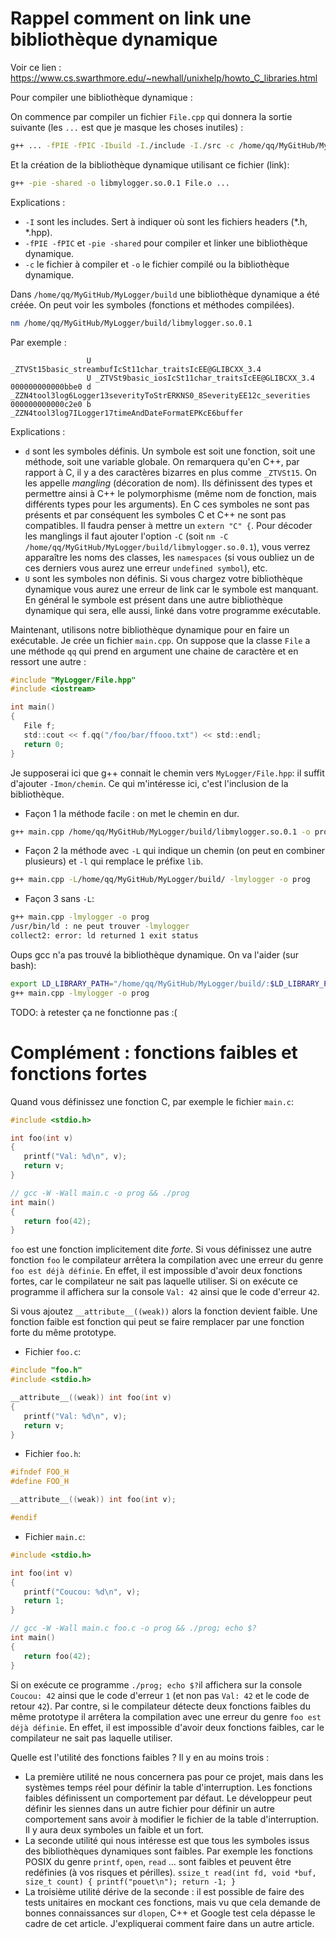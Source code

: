 # Rappel comment on link une bibliothèque dynamique

Voir ce lien : https://www.cs.swarthmore.edu/~newhall/unixhelp/howto_C_libraries.html

Pour compiler une bibliothèque dynamique :

On commence par compiler un fichier `File.cpp` qui donnera la sortie suivante (les `...` est que je masque les choses inutiles) :
```bash
g++ ... -fPIE -fPIC -Ibuild -I./include -I./src -c /home/qq/MyGitHub/MyLogger/src/File.cpp -o /home/qq/MyGitHub/MyLogger/build/File.o
```

Et la création de la bibliothèque dynamique utilisant ce fichier (link):
```bash
g++ -pie -shared -o libmylogger.so.0.1 File.o ...
```

Explications :
- `-I` sont les includes. Sert à indiquer où sont les fichiers headers (*.h, *.hpp).
- `-fPIE -fPIC` et `-pie -shared` pour compiler et linker une bibliothèque dynamique.
- `-c` le fichier à compiler et `-o` le fichier compilé ou la bibliothèque dynamique.

Dans `/home/qq/MyGitHub/MyLogger/build` une bibliothèque dynamique a été créée. On peut voir les symboles (fonctions et méthodes compilées).
```bash
nm /home/qq/MyGitHub/MyLogger/build/libmylogger.so.0.1
```

Par exemple :
```
                 U _ZTVSt15basic_streambufIcSt11char_traitsIcEE@GLIBCXX_3.4
                 U _ZTVSt9basic_iosIcSt11char_traitsIcEE@GLIBCXX_3.4
000000000000bbe0 d _ZZN4tool3log6Logger13severityToStrERKNS0_8SeverityEE12c_severities
000000000000c2e0 b _ZZN4tool3log7ILogger17timeAndDateFormatEPKcE6buffer
```

Explications :
- `d` sont les symboles définis. Un symbole est soit une fonction, soit une méthode, soit une variable globale. On remarquera qu'en C++, par rapport à C, il y a des caractères bizarres en plus comme `_ZTVSt15`. On les appelle *mangling* (décoration de nom). Ils définissent des types et permettre ainsi à C++ le polymorphisme (même nom de fonction, mais différents types pour les arguments). En C ces symboles ne sont pas présents et par conséquent les symboles C et C++ ne sont pas compatibles. Il faudra penser à mettre un `extern "C" {`. Pour décoder les manglings il faut ajouter l'option `-C` (soit `nm -C /home/qq/MyGitHub/MyLogger/build/libmylogger.so.0.1`), vous verrez apparaître les noms des classes, les `namespaces` (si vous oubliez un de ces derniers vous aurez une erreur `undefined symbol`),  etc.
- `U` sont les symboles non définis. Si vous chargez votre bibliothèque dynamique vous aurez une erreur de link car le symbole est manquant. En général le symbole est présent dans une autre bibliothèque dynamique qui sera, elle aussi, linké dans votre programme exécutable.

Maintenant, utilisons notre bibliothèque dynamique pour en faire un exécutable. Je crée un fichier `main.cpp`. On suppose que la classe `File` a une méthode `qq` qui prend en argument une chaine de caractère et en ressort une autre :
```C
#include "MyLogger/File.hpp"
#include <iostream>

int main()
{
   File f;
   std::cout << f.qq("/foo/bar/ffooo.txt") << std::endl;
   return 0;
}
```

Je supposerai ici que g++ connait le chemin vers `MyLogger/File.hpp`: il suffit d'ajouter `-Imon/chemin`. Ce qui m'intéresse ici, c'est l'inclusion de la bibliothèque.

- Façon 1 la méthode facile : on met le chemin en dur.
```bash
g++ main.cpp /home/qq/MyGitHub/MyLogger/build/libmylogger.so.0.1 -o prog
```

- Façon 2 la méthode avec `-L` qui indique un chemin (on peut en combiner plusieurs) et `-l` qui remplace le préfixe `lib`.
```bash
g++ main.cpp -L/home/qq/MyGitHub/MyLogger/build/ -lmylogger -o prog
```

- Façon 3 sans `-L`:
```bash
g++ main.cpp -lmylogger -o prog
/usr/bin/ld : ne peut trouver -lmylogger
collect2: error: ld returned 1 exit status
```

Oups gcc n'a pas trouvé la bibliothèque dynamique. On va l'aider (sur bash):

```bash
export LD_LIBRARY_PATH="/home/qq/MyGitHub/MyLogger/build/:$LD_LIBRARY_PATH"
g++ main.cpp -lmylogger -o prog
```

TODO: à retester ça ne fonctionne pas :(

# Complément : fonctions faibles et fonctions fortes

Quand vous définissez une fonction C, par exemple le fichier `main.c`:
```C
#include <stdio.h>

int foo(int v)
{
   printf("Val: %d\n", v);
   return v;
}

// gcc -W -Wall main.c -o prog && ./prog
int main()
{
   return foo(42);
}
```

`foo` est une fonction implicitement dite *forte*. Si vous définissez une autre fonction `foo` le compilateur arrêtera la compilation avec une erreur du genre `foo est déjà définie`. En effet, il est impossible d'avoir deux fonctions fortes, car le compilateur ne sait pas laquelle utiliser.
Si on exécute ce programme il affichera sur la console `Val: 42` ainsi que le code d'erreur `42`.

Si vous ajoutez `__attribute__((weak))` alors la fonction devient faible. Une fonction faible est fonction qui peut se faire remplacer par une fonction forte du même prototype.

- Fichier `foo.c`:
```C
#include "foo.h"
#include <stdio.h>

__attribute__((weak)) int foo(int v)
{
   printf("Val: %d\n", v);
   return v;
}
```

- Fichier `foo.h`:
```C
#ifndef FOO_H
#define FOO_H

__attribute__((weak)) int foo(int v);

#endif
```

- Fichier `main.c`:
```C
#include <stdio.h>

int foo(int v)
{
   printf("Coucou: %d\n", v);
   return 1;
}

// gcc -W -Wall main.c foo.c -o prog && ./prog; echo $?
int main()
{
   return foo(42);
}
```

Si on exécute ce programme `./prog; echo $?`il affichera sur la console `Coucou: 42` ainsi que le code d'erreur `1` (et non pas `Val: 42` et le code de retour `42`). Par contre, si le compilateur détecte deux fonctions faibles du même prototype il arrêtera la compilation avec une erreur du genre `foo est déjà définie`. En effet, il est impossible d'avoir deux fonctions faibles, car le compilateur ne sait pas laquelle utiliser.

Quelle est l'utilité des fonctions faibles ? Il y en au moins trois :
- La première utilité ne nous concernera pas pour ce projet, mais dans les systèmes temps réel pour définir la table d'interruption. Les fonctions faibles définissent un comportement par défaut. Le développeur peut définir les siennes dans un autre fichier pour définir un autre comportement sans avoir à modifier le fichier de la table d'interruption. Il y aura deux symboles un faible et un fort.
- La seconde utilité qui nous intéresse est que tous les symboles issus des bibliothèques dynamiques sont faibles. Par exemple les fonctions POSIX du genre `printf`, `open`, `read` ... sont faibles et peuvent être redéfinies (à vos risques et périlles). `ssize_t read(int fd, void *buf, size_t count) { printf("pouet\n"); return -1; }`
- La troisième utilité dérive de la seconde : il est possible de faire des tests unitaires en mockant ces fonctions, mais vu que cela demande de bonnes connaissances sur `dlopen`, C++ et Google test cela dépasse le cadre de cet article. J'expliquerai comment faire dans un autre article.
